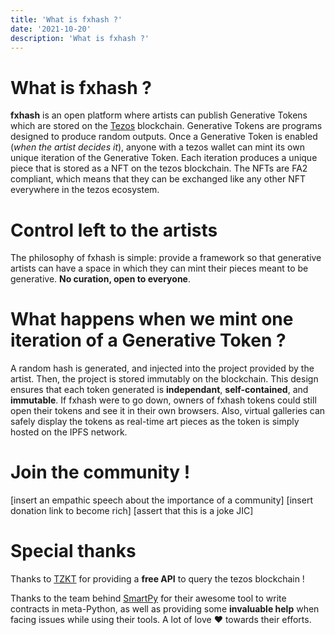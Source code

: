 ```yaml
---
title: 'What is fxhash ?'
date: '2021-10-20'
description: 'What is fxhash ?'
---
```



# What is fxhash ?

**fxhash** is an open platform where artists can publish Generative Tokens which are stored on the [Tezos](https://tezos.com/) blockchain. Generative Tokens are programs designed to produce random outputs. Once a Generative Token is enabled (*when the artist decides it*), anyone with a tezos wallet can mint its own unique iteration of the Generative Token. Each iteration produces a unique piece that is stored as a NFT on the tezos blockchain. The NFTs are FA2 compliant, which means that they can be exchanged like any other NFT everywhere in the tezos ecosystem.


# Control left to the artists

The philosophy of fxhash is simple: provide a framework so that generative artists can have a space in which they can mint their pieces meant to be generative. **No curation, open to everyone**.


# What happens when we mint one iteration of a Generative Token ?

A random hash is generated, and injected into the project provided by the artist. Then, the project is stored immutably on the blockchain. This design ensures that each token generated is **independant**, **self-contained**, and **immutable**. If fxhash were to go down, owners of fxhash tokens could still open their tokens and see it in their own browsers. Also, virtual galleries can safely display the tokens as real-time art pieces as the token is simply hosted on the IPFS network.


# Join the community !

[insert an empathic speech about the importance of a community]
[insert donation link to become rich]
[assert that this is a joke JIC] 


# Special thanks

Thanks to [TZKT](https://tzkt.io/) for providing a **free API** to query the tezos blockchain !

Thanks to the team behind [SmartPy](https://smartpy.io/) for their awesome tool to write contracts in meta-Python, as well as providing some **invaluable help** when facing issues while using their tools. A lot of love ❤️ towards their efforts.
